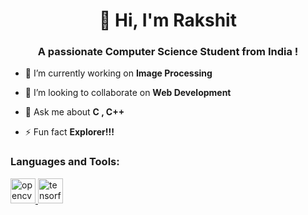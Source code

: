 <h1 align="center">🙋 Hi, I'm Rakshit</h1>
<h3 align="center">A passionate Computer Science Student from India !</h3>

- 🔭 I’m currently working on **Image Processing**

- 👯 I’m looking to collaborate on **Web Development**

- 💬 Ask me about **C , C++**

- ⚡ Fun fact **Explorer!!!**

<h3 align="left">Languages and Tools:</h3>
<p align="left"> <a href="https://opencv.org/" target="_blank" rel="noreferrer"> <img src="https://www.vectorlogo.zone/logos/opencv/opencv-icon.svg" alt="opencv" width="40" height="40"/> </a> <a href="https://www.tensorflow.org" target="_blank" rel="noreferrer"> <img src="https://www.vectorlogo.zone/logos/tensorflow/tensorflow-icon.svg" alt="tensorflow" width="40" height="40"/> </a> </p>
